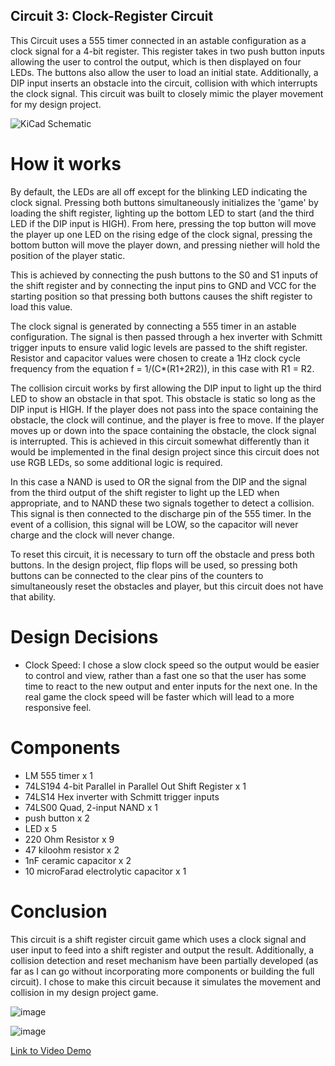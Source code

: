 ## Circuit 3: Clock-Register Circuit
This Circuit uses a 555 timer connected in an astable configuration as a clock signal for a 4-bit register. This register takes in two push button inputs allowing the user to control the output, which is then displayed on four LEDs. The buttons also allow the user to load an initial state. Additionally, a DIP input inserts an obstacle into the circuit, collision with which interrupts the clock signal.
This circuit was built to closely mimic the player movement for my design project.

![KiCad Schematic](https://github.com/user-attachments/assets/e096ceab-08e7-4981-b56b-1a20d1b2e9f2)


# How it works
By default, the LEDs are all off except for the blinking LED indicating the clock signal. Pressing both buttons simultaneously initializes the 'game' by loading the shift register, lighting up the bottom LED to start (and the third LED if the DIP input is HIGH). From here, pressing the top button will move the player up one LED on the rising edge of the clock signal, pressing the bottom button will move the player down, and pressing niether will hold the position of the player static.

This is achieved by connecting the push buttons to the S0 and S1 inputs of the shift register and by connecting the input pins to GND and VCC for the starting position so that pressing both buttons causes the shift register to load this value.

The clock signal is generated by connecting a 555 timer in an astable configuration. The signal is then passed through a hex inverter with Schmitt trigger inputs to ensure valid logic levels are passed to the shift register. Resistor and capacitor values were chosen to create a 1Hz clock cycle frequency from the equation f = 1/(C*(R1+2R2)), in this case with R1 = R2.

The collision circuit works by first allowing the DIP input to light up the third LED to show an obstacle in that spot. This obstacle is static so long as the DIP input is HIGH. If the player does not pass into the space containing the obstacle, the clock will continue, and the player is free to move. If the player moves up or down into the space containing the obstacle, the clock signal is interrupted. This is achieved in this circuit somewhat differently than it would be implemented in the final design project since this circuit does not use RGB LEDs, so some additional logic is required. 

In this case a NAND is used to OR the signal from the DIP and the signal from the third output of the shift register to light up the LED when appropriate, and to NAND these two signals together to detect a collision. This signal is then connected to the discharge pin of the 555 timer. In the event of a collision, this signal will be LOW, so the capacitor will never charge and the clock will never change.

To reset this circuit, it is necessary to turn off the obstacle and press both buttons. In the design project, flip flops will be used, so pressing both buttons can be connected to the clear pins of the counters to simultaneously reset the obstacles and player, but this circuit does not have that ability.

# Design Decisions
- Clock Speed: I chose a slow clock speed so the output would be easier to control and view, rather than a fast one so that the user has some time to react to the new output and enter inputs for the next one. In the real game the clock speed will be faster which will lead to a more responsive feel.

# Components
- LM 555 timer x 1
- 74LS194 4-bit Parallel in Parallel Out Shift Register x 1
- 74LS14 Hex inverter with Schmitt trigger inputs
- 74LS00  Quad, 2-input NAND x 1
- push button x 2
- LED x 5
- 220 Ohm Resistor x 9
- 47 kiloohm resistor x 2
- 1nF ceramic capacitor x 2
- 10 microFarad electrolytic capacitor x 1

# Conclusion
This circuit is a shift register circuit game which uses a clock signal and user input to feed into a shift register and output the result. Additionally, a collision detection and reset mechanism have been partially developed (as far as I can go without incorporating more components or building the full circuit).
I chose to make this circuit because it simulates the movement and collision in my design project game.

![image](https://github.com/user-attachments/assets/ba6e33a2-4d90-4db0-8971-07a55843e586)

![image](https://github.com/user-attachments/assets/f1e338ed-b8d0-47c5-b421-d8a16f313b79)

[Link to Video Demo](https://youtu.be/C7p9cONJZA4?si=iE0cuXsw2RcVgH_q)
